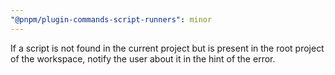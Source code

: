```yaml
---
"@pnpm/plugin-commands-script-runners": minor
---
```


If a script is not found in the current project but is present in the root project of the workspace, notify the user about it in the hint of the error.
